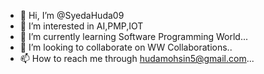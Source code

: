 - 👋 Hi, I’m @SyedaHuda09
- 👀 I’m interested in AI,PMP,IOT
- 🌱 I’m currently learning Software Programming World...
- 💞️ I’m looking to collaborate on WW Collaborations..
- 📫 How to reach me  through hudamohsin5@gmail.com...

<!---
SyedaHuda09/SyedaHuda09 is a ✨ special ✨ repository because its `README.md` (this file) appears on your GitHub profile.
You can click the Preview link to take a look at your changes.
--->
